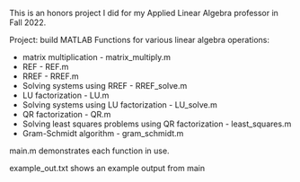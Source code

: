 This is an honors project I did for my Applied Linear Algebra professor in Fall 2022.

Project: build MATLAB Functions for various linear algebra operations:
- matrix multiplication - matrix_multiply.m
- REF - REF.m
- RREF - RREF.m
- Solving systems using RREF - RREF_solve.m
- LU factorization - LU.m
- Solving systems using LU factorization - LU_solve.m
- QR factorization - QR.m
- Solving least squares problems using QR factorization - least_squares.m
- Gram-Schmidt algorithm - gram_schmidt.m

main.m demonstrates each function in use.

example_out.txt shows an example output from main
